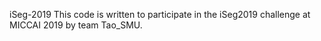 iSeg-2019
This code is written to participate in the iSeg2019 challenge at MICCAI 2019 by team Tao_SMU.
